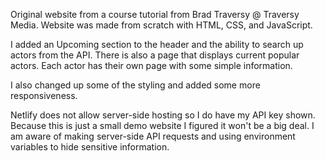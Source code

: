 Original website from a course tutorial from Brad Traversy @ Traversy Media. Website was made from scratch with HTML, CSS, and JavaScript.

I added an Upcoming section to the header and the ability to search up actors from the API. There is also a page that displays current popular actors. Each actor has their own page with some simple information.

I also changed up some of the styling and added some more responsiveness.

Netlify does not allow server-side hosting so I do have my API key shown. Because this is just a small demo website I figured it won't be a big deal. I am aware of making server-side API requests and using environment variables to hide sensitive information.
